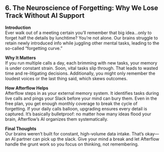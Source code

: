 ## 6. The Neuroscience of Forgetting: Why We Lose Track Without AI Support

**Introduction**  
Ever walk out of a meeting certain you’ll remember that big idea…only to forget half the details by lunchtime? You’re not alone. Our brains struggle to retain newly introduced info while juggling other mental tasks, leading to the so-called “forgetting curve.”

**Why It Matters**  
If you run multiple calls a day, each brimming with new tasks, your memory is under constant strain. Soon, vital tasks slip through. That leads to wasted time and re-litigating decisions. Additionally, you might only remember the loudest voices or the last thing said, which skews outcomes.

**How Afterflow Helps**  
Afterflow steps in as your external memory system. It identifies tasks during live calls and pings your Slack before your mind can bury them. Even in the free plan, you get enough monthly coverage to break the cycle of forgetting. If your daily calls balloon, upgrading ensures every detail is captured. It’s basically bulletproof: no matter how many ideas flood your brain, Afterflow’s AI organizes them systematically.

**Final Thoughts**  
Our brains weren’t built for constant, high-volume data intake. That’s okay—an AI partner can pick up the slack. Give your mind a break and let Afterflow handle the grunt work so you focus on thinking, not remembering.
